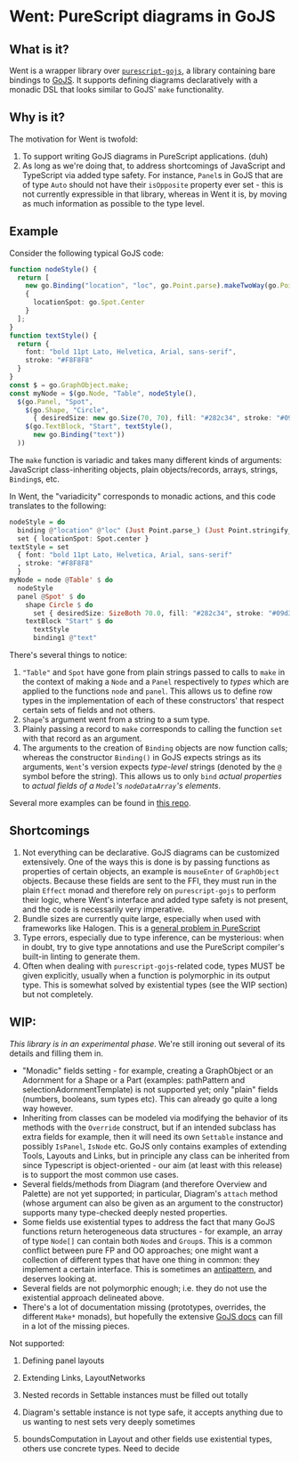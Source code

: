 # Went: PureScript diagrams in GoJS

## What is it?
Went is a wrapper library over [`purescript-gojs`](link-to-purescript-gojs), a library containing bare bindings to [GoJS](link-to-gojs). It supports defining diagrams declaratively with a monadic DSL that looks similar to GoJS' `make` functionality.

## Why is it?
The motivation for Went is twofold:
1. To support writing GoJS diagrams in PureScript applications. (duh)
2. As long as we're doing that, to address shortcomings of JavaScript and TypeScript via added type safety. For instance, `Panel`s in GoJS that are of type `Auto` should not have their `isOpposite` property ever set - this is not currently expressible in that library, whereas in Went it is, by moving as much information as possible to the type level.

## Example
Consider the following typical GoJS code:
```typescript
function nodeStyle() {
  return [
    new go.Binding("location", "loc", go.Point.parse).makeTwoWay(go.Point.stringify),
    {
      locationSpot: go.Spot.Center
    }
  ];
}
function textStyle() {
  return { 
    font: "bold 11pt Lato, Helvetica, Arial, sans-serif",
    stroke: "#F8F8F8"
  }
}
const $ = go.GraphObject.make;
const myNode = $(go.Node, "Table", nodeStyle(),
  $(go.Panel, "Spot",
    $(go.Shape, "Circle",
      { desiredSize: new go.Size(70, 70), fill: "#282c34", stroke: "#09d3ac", strokeWidth: 3.5 }),
    $(go.TextBlock, "Start", textStyle(),
      new go.Binding("text"))
  ))
```
The `make` function is variadic and takes many different kinds of arguments: JavaScript class-inheriting objects, plain objects/records, arrays, strings, `Binding`s, etc. 

In Went, the "variadicity" corresponds to monadic actions, and this code translates to the following:
```purescript
nodeStyle = do
  binding @"location" @"loc" (Just Point.parse_) (Just Point.stringify_)
  set { locationSpot: Spot.center }
textStyle = set
  { font: "bold 11pt Lato, Helvetica, Arial, sans-serif"
  , stroke: "#F8F8F8"
  }
myNode = node @Table' $ do
  nodeStyle
  panel @Spot' $ do
    shape Circle $ do
      set { desiredSize: SizeBoth 70.0, fill: "#282c34", stroke: "#09d3ac", strokeWidth: 3.5 }
    textBlock "Start" $ do
      textStyle
      binding1 @"text"
```
There's several things to notice:
1. `"Table"` and `Spot` have gone from plain strings passed to calls to `make` in the context of making a `Node` and a `Panel` respectively to *types* which are applied to the functions `node` and `panel`. This allows us to define row types in the implementation of each of these constructors' that respect certain sets of fields and not others.
2. `Shape`'s argument went from a string to a sum type.
3. Plainly passing a record to `make` corresponds to calling the function `set` with that record as an argument.
4. The arguments to the creation of `Binding` objects are now function calls; whereas the constructor `Binding()` in GoJS expects strings as its arguments, `Went`'s version expects *type-level* strings (denoted by the `@` symbol before the string). This allows us to only `bind` *actual properties* to *actual fields of a `Model`'s `nodeDataArray`'s elements*.

Several more examples can be found in [this repo](link-to-purescript-went-example).

## Shortcomings
1. Not everything can be declarative. GoJS diagrams can be customized extensively. One of the ways this is done is by passing functions as properties of certain objects, an example is `mouseEnter` of `GraphObject` objects. Because these fields are sent to the FFI, they must run in the plain `Effect` monad and therefore rely on `purescript-gojs` to perform their logic, where Went's interface and added type safety is not present, and the code is necessarily very imperative.
2. Bundle sizes are currently quite large, especially when used with frameworks like Halogen. This is a [general problem in PureScript](link-to-bundle-sizes)
3. Type errors, especially due to type inference, can be mysterious: when in doubt, try to give type annotations and use the PureScript compiler's built-in linting to generate them.
4. Often when dealing with `purescript-gojs`-related code, types MUST be given explicitly, usually when a function is polymorphic in its output type. This is somewhat solved by existential types (see the WIP section) but not completely.


## WIP:
*This library is in an experimental phase*. We're still ironing out several of its details and filling them in.

- "Monadic" fields setting - for example, creating a GraphObject or an Adornment for a Shape or a Part (examples: pathPattern and selectionAdornmentTemplate) is not supported yet; only "plain" fields (numbers, booleans, sum types etc). This can already go quite a long way however.
- Inheriting from classes can be modeled via modifying the behavior of its methods with the `Override` construct, but if an intended subclass has extra fields for example, then it will need its own `Settable` instance and possibly `IsPanel`, `IsNode` etc. GoJS only contains examples of extending Tools, Layouts and Links, but in principle any class can be inherited from since Typescript is object-oriented - our aim (at least with this release) is to support the most common use cases.
- Several fields/methods from Diagram (and therefore Overview and Palette) are not yet supported; in particular, Diagram's `attach` method (whose argument can also be given as an argument to the constructor) supports many type-checked deeply nested properties.
- Some fields use existential types to address the fact that many GoJS functions return heterogeneous data structures - for example, an array of type `Node[]` can contain both `Node`s and `Group`s. This is a common conflict between pure FP and OO approaches; one might want a collection of different types that have one thing in common: they implement a certain interface. This is sometimes an [antipattern](link-to-existential-antipattern), and deserves looking at.
- Several fields are not polymorphic enough; i.e. they do not use the existential approach delineated above.
- There's a lot of documentation missing (prototypes, overrides, the different `Make*` monads), but hopefully the extensive [GoJS docs](link-to-gojs-docs) can fill in a lot of the missing pieces.


Not supported:
1. Defining panel layouts
2. Extending Links, LayoutNetworks
3. Nested records in Settable instances must be filled out totally
4. Diagram's settable instance is not type safe, it accepts anything due to us wanting to nest sets very deeply sometimes

5.  boundsComputation in Layout and other fields use existential types, others use concrete types. Need to decide
